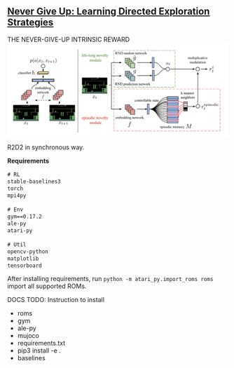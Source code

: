 ## [Never Give Up: Learning Directed Exploration Strategies](https://arxiv.org/abs/2002.06038)

THE NEVER-GIVE-UP INTRINSIC REWARD
![](docs/reward.png)

R2D2 in synchronous way.

**Requirements**
```
# RL
stable-baselines3
torch
mpi4py

# Env
gym==0.17.2
ale-py
atari-py

# Util
opencv-python
matplotlib
tensorboard
```

After installing requirements, run `python -m atari_py.import_roms roms` import all supported ROMs.

DOCS TODO:
Instruction to install
- roms
- gym
- ale-py
- mujoco
- requirements.txt
- pip3 install -e .
- baselines
